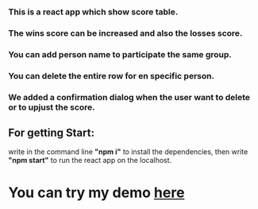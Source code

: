 ### This is a react app which show score table.
### The wins score can be increased and also the losses score. 
### You can add person name to participate the same group. 
### You can delete the entire row for en specific person.
### We added a confirmation dialog when the user want to delete or to upjust the score.

## For getting Start:
write in the command line **"npm i"** to install the dependencies, then write **"npm start"** to run the react app on the localhost.

# You can try my demo [here](https://simumtik.herokuapp.com/)
